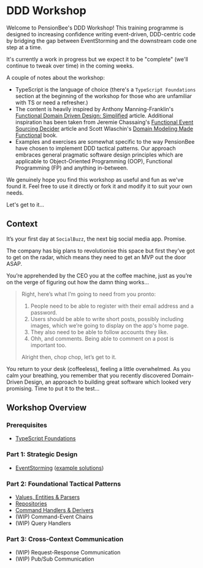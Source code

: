 # DDD Workshop

Welcome to PensionBee's DDD Workshop! This training programme is designed to increasing confidence writing event-driven, DDD-centric code by bridging the gap between EventStorming and the downstream code one step at a time.

It's currently a work in progress but we expect it to be "complete" (we'll continue to tweak over time) in the coming weeks.

A couple of notes about the workshop:

- TypeScript is the language of choice (there's a `TypeScript Foundations` section at the beginning of the workshop for those who are unfamiliar with TS or need a refresher.)
- The content is heavily inspired by Anthony Manning-Franklin's [Functional Domain Driven Design: Simplified](https://antman-does-software.com/functional-domain-driven-design-simplified) article. Additional inspiration has been taken from Jeremie Chassaing's [Functional Event Sourcing Decider](https://thinkbeforecoding.com/post/2021/12/17/functional-event-sourcing-decider) article and Scott Wlaschin's [Domain Modeling Made Functional](https://pragprog.com/titles/swdddf/domain-modeling-made-functional/) book.
- Examples and exercises are somewhat specific to the way PensionBee have chosen to implement DDD tactical patterns. Our approach embraces general pragmatic software design principles which are applicable to Object-Oriented Programming (OOP), Functional Programming (FP) and anything in-between.

We genuinely hope you find this workshop as useful and fun as we've found it. Feel free to use it directly or fork it and modify it to suit your own needs.

Let's get to it...

## Context

It’s your first day at `SocialBuzz`, the next big social media app. Promise.

The company has big plans to revolutionise this space but first they’ve got to get on the radar, which means they need to get an MVP out the door ASAP.

You’re apprehended by the CEO you at the coffee machine, just as you’re on the verge of figuring out how the damn thing works...

> Right, here’s what I’m going to need from you pronto:
>
> 1. People need to be able to register with their email address and a password.
> 2. Users should be able to write short posts, possibly including images, which we’re going to display on the app's home page.
> 3. They also need to be able to follow accounts they like.
> 4. Ohh, and comments. Being able to comment on a post is important too.
>
> Alright then, chop chop, let’s get to it.

You return to your desk (coffeeless), feeling a little overwhelmed. As you calm your breathing, you remember that you recently discovered Domain-Driven Design, an approach to building great software which looked very promising. Time to put it to the test...

## Workshop Overview

### Prerequisites

- [TypeScript Foundations](https://github.com/PensionBee/ddd-workshop/tree/typescript)

### Part 1: Strategic Design

- [EventStorming](https://github.com/PensionBee/ddd-workshop/tree/eventstorming) ([example solutions](https://github.com/PensionBee/ddd-workshop/tree/eventstorming-solutions))

### Part 2: Foundational Tactical Patterns

- [Values, Entities & Parsers](https://github.com/PensionBee/ddd-workshop/tree/values-entities-and-parsers)
- [Repositories](https://github.com/PensionBee/ddd-workshop/tree/repositories-and-persistence)
- [Command Handlers & Derivers](https://github.com/PensionBee/ddd-workshop/tree/command-handlers-and-derivers)
- (WIP) Command-Event Chains
- (WIP) Query Handlers

### Part 3: Cross-Context Communication

- (WIP) Request-Response Communication
- (WIP) Pub/Sub Communication
